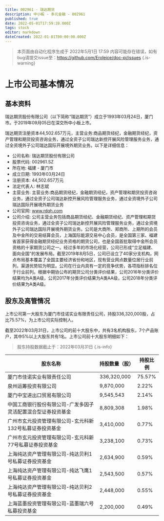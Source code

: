 ```yaml
---
title: 002961 - 瑞达期货
description: 中小板 - 多元金融 - 002961
published: true
date: 2022-05-01T17:59:28.000Z
tags: stock
editor: markdown
dateCreated: 2022-01-01T00:00:00.000Z
---
```


> 本页面由自动化程序生成于 2022年5月1日 17:59
> 内容可能存在错误，如有bug请提交issue至：https://github.com/Eroleice/doc-pi/issues
{.is-warning}

# 上市公司基本情况

## 基本资料

瑞达期货股份有限公司（以下简称“瑞达期货”）成立于1993年03月24日，厦门市。于2019年09月05日在深交所中小板上市。

瑞达期货注册资本44,502.657万元，主营业务:商品期货经纪，金融期货经纪，资产管理和期货投资咨询业务，通过全资子公司瑞达新控开展风险管理服务业务，通过全资境外子公司瑞达国际开展境外期货业务。以下是详细信息：

- 公司名称: 瑞达期货股份有限公司
- 股票代码: 002961.SZ
- 所在地: 福建 - 厦门市
- 成立日期: 1993年03月24日
- 注册资本: 44,502.657万元
- 法定代表人: 林志斌
- 主营业务: 主营业务:商品期货经纪，金融期货经纪，资产管理和期货投资咨询业务，通过全资子公司瑞达新控开展风险管理服务业务，通过全资境外子公司瑞达国际开展境外期货业务
- 公司官网: www.rdqh.com
- 公司介绍: 公司主营业务包括商品期货经纪、金融期货经纪、资产管理和期货投资咨询业务，通过全资子公司瑞达新控开展风险管理服务业务，通过全资境外子公司瑞达国际开展境外期货业务。公司是大商所、郑商所、上期所的会员及中金所的交易结算会员，上海国际能源交易中心会员，是全国第三家、福建省首家获得金融期货经纪业务资格的期货公司，也是全国首批取得中金所会员资格的十家期货公司之一。经过多年的市场化经营，公司已形成“立足福建、面向全国”的发展布局。截至2019年8月5日，公司已设立了40家分支机构，网点布局基本覆盖了全国主要经济省份和地区，现有营业网点数量位居行业前列，渠道优势较为明显。公司在行业内具有一定的竞争优势，各项指标排名位于行业前列。根据中期协公布的期货公司分类评价结果，公司2016年分类评价结果均为A类A级，公司2017年分类评价结果为A类AA级，公司2018年分类评价结果为A类A级。


## 股东及高管情况

上市公司第一大股东为厦门市佳诺实业有限责任公司，持股336,320,000股，占比75.57%，为上市公司实际控制人。

截至2022年03月31日，上市公司的前十大股东中，共有3名机构股东，7个产品账户，其中5%以上大股东共有1名。上市公司前十大股东明细如下：

> 股东持股数据截止于：2022年03月31日
{.is-info}

| 股东名称 | 持股数量（股） | 持股比例 |
| --- | --- | --- |
| 厦门市佳诺实业有限责任公司 | 336,320,000 | 75.57% |
| 泉州运筹投资有限公司 | 9,870,000 | 2.22% |
| 厦门中宝进出口贸易有限公司 | 9,545,543 | 2.14% |
| 中国工商银行股份有限公司-广发多因子灵活配置混合型证券投资基金 | 8,809,308 | 1.98% |
| 广州市玄元投资管理有限公司-玄元科新132号私募证券投资基金 | 3,410,000 | 0.77% |
| 广州市玄元投资管理有限公司-玄元科新77号私募证券投资基金 | 3,238,100 | 0.73% |
| 上海纯达资产管理有限公司-纯达贝利1号私募证券投资基金 | 2,634,900 | 0.59% |
| 上海纯达资产管理有限公司-纯达飞鹰1号私募证券投资基金 | 2,543,500 | 0.57% |
| 上海纯达资产管理有限公司-纯达贝利2号私募证券投资基金 | 2,448,000 | 0.55% |
| 上海蓝墨投资管理有限公司-蓝墨瑞六号私募投资基金 | 2,200,000 | 0.49% |




